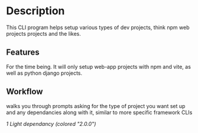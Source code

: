 # Description

This CLI program helps setup various types of dev projects, think
npm web projects projects and the likes.

## Features

For the time being. It will only setup web-app projects with npm and vite, as well as python django projects.

## Workflow

walks you through prompts asking for the type of project you want set up and any dependancies along with it,
similar to more specific framework CLIs

_1 Light dependancy (colored "2.0.0")_
